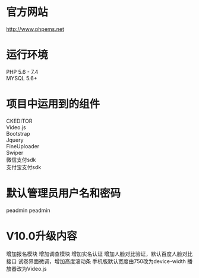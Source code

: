 # 官方网站
http://www.phpems.net  

# 运行环境
PHP 5.6 - 7.4  
MYSQL 5.6+    

# 项目中运用到的组件
CKEDITOR  
Video.js  
Bootstrap  
Jquery  
FineUploader  
Swiper  
微信支付sdk  
支付宝支付sdk  

# 默认管理员用户名和密码
peadmin peadmin

# V10.0升级内容
增加报名模块
增加调查模块
增加实名认证
增加人脸对比验证，默认百度人脸对比接口
试卷界面微调，增加高度滚动条
手机版默认宽度由750改为device-width
播放器改为Video.js